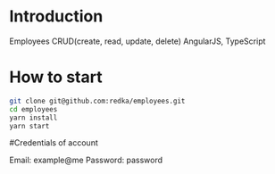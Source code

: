# Introduction
Employees CRUD(create, read, update, delete)
AngularJS, TypeScript

# How to start

```bash
git clone git@github.com:redka/employees.git
cd employees
yarn install
yarn start
```

#﻿Credentials of account

Email: example@me
Password: password
